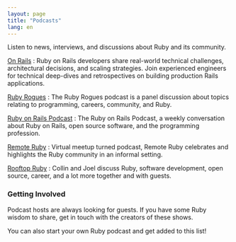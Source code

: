 ```yaml
---
layout: page
title: "Podcasts"
lang: en
---
```


Listen to news, interviews, and discussions about Ruby and its community.

[On Rails][onrails]
: Ruby on Rails developers share real-world technical challenges,
  architectural decisions, and scaling strategies. Join experienced
  engineers for technical deep-dives and retrospectives on building
  production Rails applications.

[Ruby Rogues][rogues]
: The Ruby Rogues podcast is a panel discussion about topics relating to
  programming, careers, community, and Ruby.

[Ruby on Rails Podcast][rorpodcast]
: The Ruby on Rails Podcast, a weekly conversation about Ruby on Rails,
  open source software, and the programming profession.

[Remote Ruby][remote_ruby]
: Virtual meetup turned podcast, Remote Ruby celebrates and highlights
  the Ruby community in an informal setting.

[Rooftop Ruby][rooftop_ruby]
: Collin and Joel discuss Ruby, software development, open source, career,
  and a lot more together and with guests.

### Getting Involved

Podcast hosts are always looking for guests. If you have some Ruby
wisdom to share, get in touch with the creators of these shows.

You can also start your own Ruby podcast and get added to this list!

[onrails]: https://onrails.buzzsprout.com/
[rooftop_ruby]: https://www.rooftopruby.com
[remote_ruby]: https://www.remoteruby.com
[rorpodcast]: https://www.therubyonrailspodcast.com
[rogues]: https://rubyrogues.com
